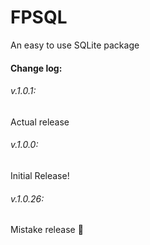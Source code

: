 # FPSQL
An easy to use SQLite package
#### Change log:
###### v.1.0.1:
Actual release
###### v.1.0.0:
Initial Release!
###### v.1.0.26:
Mistake release :facepalm:
